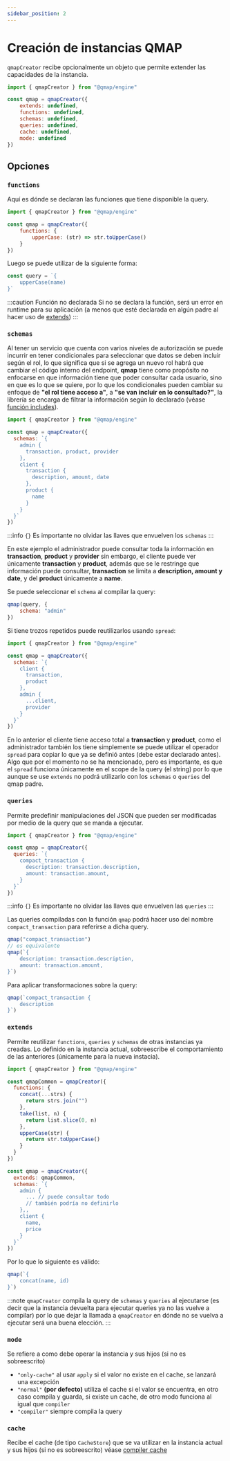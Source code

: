 ```yaml
---
sidebar_position: 2
---
```


# Creación de instancias QMAP

`qmapCreator` recibe opcionalmente un objeto que permite extender
las capacidades de la instancia.

```javascript
import { qmapCreator } from "@qmap/engine"

const qmap = qmapCreator({
    extends: undefined,
    functions: undefined,
    schemas: undefined,
    queries: undefined,
    cache: undefined,
    mode: undefined
})
```

## Opciones

### `functions`
Aquí es dónde se declaran las funciones que tiene disponible la
query.

```javascript
import { qmapCreator } from "@qmap/engine"

const qmap = qmapCreator({
    functions: {
        upperCase: (str) => str.toUpperCase()
    }
})
```
Luego se puede utilizar de la siguiente forma:
```javascript
const query = `{
    upperCase(name)
}`
```

:::caution Función no declarada
Si no se declara la función, será un error en runtime
para su aplicación (a menos que esté declarada en algún padre
al hacer uso de [extends](#extends))
:::

### `schemas`
Al tener un servicio que cuenta con varios niveles de
autorización se puede incurrir en tener condicionales para
seleccionar que datos se deben incluir según el rol, lo que
significa que si se agrega un nuevo rol habrá que cambiar
el código interno del endpoint, **qmap** tiene como propósito
no enfocarse en que información tiene que poder consultar cada
usuario, sino en que es lo que se quiere, por lo que los
condicionales pueden cambiar su enfoque de **"el rol tiene
acceso a"**, a **"se van incluir en lo consultado?"**,
la librería se encarga de filtrar la información según lo
declarado (véase [función includes](./instance/#includes)).

```javascript
import { qmapCreator } from "@qmap/engine"

const qmap = qmapCreator({
  schemas: `{
    admin {
      transaction, product, provider
    },
    client {
      transaction {
        description, amount, date
      },
      product {
        name
      }
    }
  }`
})
```

:::info `{}`
Es importante no olvidar las llaves que envuelven los `schemas`
:::

En este ejemplo el administrador puede consultar
toda la información en **transaction**, **product** y **provider**
sin embargo, el cliente puede ver únicamente **transaction** y
**product**, además que se le restringe que información puede consultar,
**transaction** se limita a **description, amount y date**, y del **product**
únicamente a **name**.

Se puede seleccionar el `schema` al compilar la query:
```javascript
qmap(query, {
    schema: "admin"
})
```

Si tiene trozos repetidos puede reutilizarlos usando `spread`:

```javascript
import { qmapCreator } from "@qmap/engine"

const qmap = qmapCreator({
  schemas: `{
    client {
      transaction,
      product
    },
    admin {
      ...client,
      provider
    }
  }`
})
```

En lo anterior el cliente tiene acceso total a **transaction** y
**product**, como el administrador también los tiene simplemente
se puede utilizar el operador `spread` para copiar lo que ya se definió
antes (debe estar declarado antes). Algo que por
el momento no se ha mencionado, pero es importante, es que
el `spread` funciona únicamente en el scope de la query (el string)
por lo que aunque se use `extends` no podrá utilizarlo con los
`schemas` o `queries` del qmap padre.

### `queries`
Permite predefinir manipulaciones del JSON que pueden ser modificadas
por medio de la query que se manda a ejecutar.

```javascript
import { qmapCreator } from "@qmap/engine"

const qmap = qmapCreator({
  queries: `{
    compact_transaction {
      description: transaction.description,
      amount: transaction.amount,
    }
  }`
})
```

:::info `{}`
Es importante no olvidar las llaves que envuelven las `queries`
:::

Las queries compiladas con la función `qmap` podrá hacer
uso del nombre `compact_transaction` para referirse a dicha
query.

```javascript
qmap("compact_transaction")
// es equivalente
qmap(`{
    description: transaction.description,
    amount: transaction.amount,
}`)
```

Para aplicar transformaciones sobre la query:
```javascript
qmap(`compact_transaction {
    description
}`)
```

### `extends`
Permite reutilizar `functions`, `queries` y `schemas` de
otras instancias ya creadas. Lo definido en la instancia
actual, sobreescribe el comportamiento de las anteriores
(únicamente para la nueva instacia).

```javascript
import { qmapCreator } from "@qmap/engine"

const qmapCommon = qmapCreator({
  functions: {
    concat(...strs) {
      return strs.join("")
    },
    take(list, n) {
      return list.slice(0, n)
    },
    upperCase(str) {
      return str.toUpperCase()
    }
  }
})

const qmap = qmapCreator({
  extends: qmapCommon,
  schemas: `{
    admin {
      ... // puede consultar todo
      // también podría no definirlo
    },,
    client {
      name,
      price
    }
  }`
})
```

Por lo que lo siguiente es válido:
```javascript
qmap(`{
    concat(name, id)
}`)
```

:::note
`qmapCreator` compila la query de `schemas` y `queries`
al ejecutarse (es decir que la instancia devuelta para
ejecutar queries ya no las vuelve a compilar)
por lo que dejar la llamada a `qmapCreator` en
dónde no se vuelva a ejecutar será una buena elección.
:::

### `mode`
Se refiere a como debe operar la instancia y sus hijos (si no es sobreescrito)
- `"only-cache"` al usar `apply` si el valor no existe en el cache, se lanzará
una excepción
- `"normal"` **(por defecto)** utiliza el cache si el valor se encuentra, en otro
 caso compila y guarda, si existe un cache, de otro modo funciona al igual que `compiler`
- `"compiler"` siempre compila la query

### `cache`
Recibe el cache (de tipo `CacheStore`) que se va utilizar en la instancia actual y sus
hijos (si no es sobreescrito) véase [compiler cache](./cache)
